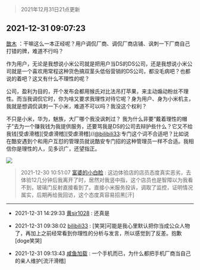 > 2021年12月31日21点更新
<link rel="stylesheet" href="https://cdn.jsdelivr.net/gh/taotie6/sampleJSON@main/css/photo_show.css">
<meta name="referrer" content="no-referrer" />


 ## 2021-12-31 09:07:23 

 [㪚木](https://www.coolapk.com/feed/32490902?shareKey=Y2IwODgzMzIzMmE1NjFjZTYyYzk~) ：干嘛这么一本正经呢？用户调侃厂商、调侃厂商店铺、讽刺一下厂商自己打错的牌，难道不行吗？

作为用户，无论是我想说小米公司就是把用户当DS的DS公司，还是我想说小米公司就是一个喜欢用常程这种货色搞双茎头低俗营销的DS公司，都没毛病吧？也都说的着吧？这又有什么不理性的呢？

公司<!--break-->，盈利为目的，开个发布会都用猴氏对比法吊打苹果，来主动煽动粉丝不理性。而当我调侃它时，你为啥又要求我理性对待它呢？身为用户、身为小米机主，我就是想调侃讽刺一下小米，难道不可以吗？我没这个权利？

不只是小米，华为，魅族，大厂哪个我没讽刺过？
我为什么非要“戴着理性的帽子”去为一个赚我钱为我提供服务，还要骂我是DS的公司去辩护些什么？它又不给我钱[受虐滑稽][受虐滑稽][受虐滑稽]//<a class="feed-link-uname" href="/u/bilibili33">@bilibili33</a>:专门这个词不合适吧？比如说在酷安遇到个和用户互怼的管理员就说酷安专门招的这种管理员一样不合适。我相信你是理性的人，见多识广，还望指正。 

<div class="album">
<img class="img-item" src="https://image.coolapk.com/feed/2021/1220/22/1081091_bb5e25f5_9039_6519_217@232x172.gif" />
</div>

> 2021-12-30 10:51:07 
> [富婆的小白脸](https://www.coolapk.com/feed/32468128?shareKey=ODVlYWNlYjkxYzkxNjFjZTYyYzk~) : 这边体验店的店员态度真实恶劣，去体验12几分钟后我离开了时，居然对我竖中指，这个店员也是智障以为我看不到，玻璃门反射直接看到了。直接小米服务投诉，调取了监控，证明情况属实，后期再给我回访，这个态度真容易招黑[汗] 

 ------- 

- 2021-12-31 14:29:33 [黄sir1028](uid=905870) : 还真是 

- 2021-12-31 09:38:02 [bilibili33](uid=2841012) : [笑哭]可能是我心里默认把你当成公众人物了，再加上之前经常看到你理性的分析与发言，所以感觉到了反差。抱歉[doge笑哭] 

- 2021-12-31 09:13:43 [咸鱼加载](uid=1794979) : 一个手机而已，为什么都把手机厂商当自己的亲人维护[流汗滑稽] 

